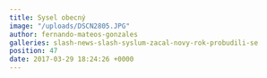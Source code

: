```yaml
---
title: Sysel obecný
image: "/uploads/DSCN2805.JPG"
author: fernando-mateos-gonzales
galleries: slash-news-slash-syslum-zacal-novy-rok-probudili-se
position: 47
date: 2017-03-29 18:24:26 +0000
---
```

